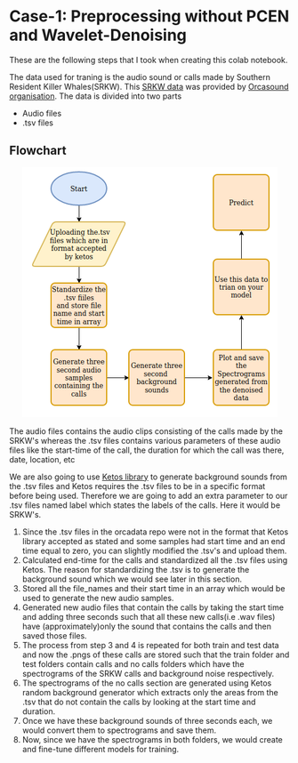 # Case-1: Preprocessing without PCEN and Wavelet-Denoising

These are the following steps that I took when creating this colab notebook.
   
The data used for traning is the audio sound or calls made by Southern Resident Killer Whales(SRKW). This [SRKW data](https://github.com/orcasound/orcadata/wiki/Pod.Cast-data-archive) was provided by [Orcasound organisation](https://www.orcasound.net/).
The data is divided into two parts
  - Audio files
  - .tsv files

## Flowchart

<p align = "center">
<img src = /images/noPre.png>
</p>

The audio files contains the audio clips consisting of the calls made by the SRKW's whereas the .tsv files contains various parameters of these audio files like the start-time of the call, the duration for which the call was there, date, location, etc

We are also going to use [Ketos library](https://gitlab.meridian.cs.dal.ca/public_projects/ketos) to generate background sounds from the .tsv files and Ketos requires the .tsv files to be in a specific format before being used. Therefore we are going to add an extra parameter to our .tsv files named label which states the labels of the calls. Here it would be SRKW's.

 1. Since the .tsv files in the orcadata repo were not in the format that Ketos library accepted as stated and some samples had start time and an end time equal to zero, you can slightly modified the .tsv's and upload them.
 2. Calculated end-time for the calls and standardized all the .tsv files using Ketos. The reason for standardizing the .tsv is to generate the background sound which we would see later in this section.
 3. Stored all the file_names and their start time in an array which would be used to generate the new audio samples.
 4. Generated new audio files that contain the calls by taking the start time and adding three seconds such that all these new calls(i.e .wav files) have (approximately)only the sound that contains the calls and then saved those files.
 5. The process from step 3 and 4 is repeated for both train and test data and now the .pngs of these calls are stored such that the train folder and test folders contain calls and no calls folders which have the spectrograms of the SRKW calls and background noise respectively.
 6. The spectrograms of the no calls section are generated using Ketos random background generator which extracts only the areas from the .tsv that do not contain the calls by looking at the start time and duration.
 7. Once we have these background sounds of three seconds each, we would convert them to spectrograms and save them.
 8. Now, since we have the spectrograms in both folders, we would create and fine-tune different models for training.
